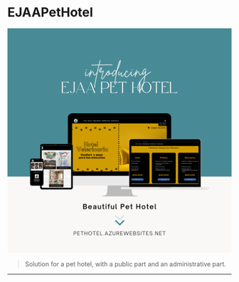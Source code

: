 # EJAAPetHotel


![Project Image](https://raw.githubusercontent.com/riveraaj/EJAA-Pet-Hotel/main/EJAAPetHotel/wwwroot/img/EJAA-PET-HOTEL.png)

> Solution for a pet hotel, with a public part and an administrative part.

---
